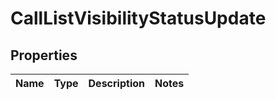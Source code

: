 # CallListVisibilityStatusUpdate

## Properties
Name | Type | Description | Notes
------------ | ------------- | ------------- | -------------
